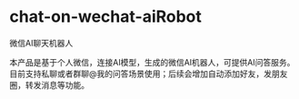 # chat-on-wechat-aiRobot


微信AI聊天机器人


本产品是基于个人微信，连接AI模型，生成的微信AI机器人，可提供AI问答服务。
目前支持私聊或者群聊@我的问答场景使用；后续会增加自动添加好友，发朋友圈，转发消息等功能。 
